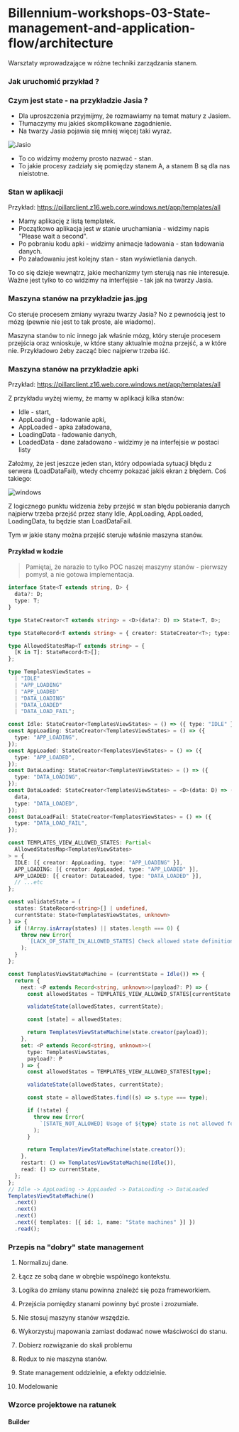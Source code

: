 # Billennium-workshops-03-State-management-and-application-flow/architecture

Warsztaty wprowadzające w różne techniki zarządzania stanem. 

### Jak uruchomić przykład ?

### Czym jest state - na przykładzie Jasia ?

- Dla uproszczenia przyjmijmy, że rozmawiamy na temat matury z Jasiem.
- Tłumaczymy mu jakieś skomplikowane zagadnienie.
- Na twarzy Jasia pojawia się mniej więcej taki wyraz.

![Jasio](https://paczaizm.pl/content/wp-content/uploads/matura-matematyka-poprawne-odpowiedzi-chory-dzieciak-dziecko-goraczka-lapie-sie-za-czolo.jpg)

- To co widzimy możemy prosto nazwać - stan.
- To jakie procesy zadziały się pomiędzy stanem A, a stanem B są dla nas nieistotne.

### Stan w aplikacji

Przykład: https://pillarclient.z16.web.core.windows.net/app/templates/all

- Mamy aplikację z listą templatek.
- Początkowo aplikacja jest w stanie uruchamiania - widzimy napis "Please wait a second".
- Po pobraniu kodu apki - widzimy animacje ładowania - stan ładowania danych.
- Po załadowaniu jest kolejny stan - stan wyświetlania danych.

To co się dzieje wewnątrz, jakie mechanizmy tym sterują nas nie interesuje. Ważne jest tylko to co widzimy na interfejsie - tak jak na twarzy Jasia.

### Maszyna stanów na przykładzie jas.jpg

Co steruje procesem zmiany wyrazu twarzy Jasia? No z pewnością jest to mózg (pewnie nie jest to tak proste, ale wiadomo). 

Maszyna stanów to nic innego jak właśnie mózg, który steruje procesem przejścia oraz wnioskuje, w które stany aktualnie można przejść, a w które nie. Przykładowo żeby zacząć biec najpierw trzeba iść.

### Maszyna stanów na przykładzie apki

Przykład: https://pillarclient.z16.web.core.windows.net/app/templates/all

Z przykładu wyżej wiemy, że mamy w aplikacji kilka stanów:

- Idle - start,
- AppLoading - ładowanie apki,
- AppLoaded - apka załadowana,
- LoadingData - ładowanie danych,
- LoadedData - dane załadowano - widzimy je na interfejsie w postaci listy

Założmy, że jest jeszcze jeden stan, który odpowiada sytuacji błędu z serwera (LoadDataFail), wtedy chcemy pokazać jakiś ekran z błędem. Coś takiego:

![windows](https://i.ytimg.com/vi/PnD8fTtJw9I/maxresdefault.jpg)

Z logicznego punktu widzenia żeby przejść w stan błędu pobierania danych najpierw trzeba przejść przez stany Idle, AppLoading, AppLoaded, LoadingData, tu będzie stan LoadDataFail.

Tym w jakie stany można przejść steruje właśnie maszyna stanów.

#### Przykład w kodzie

> Pamiętaj, że narazie to tylko POC naszej maszyny stanów - pierwszy pomysł, a nie gotowa implementacja.

```ts
interface State<T extends string, D> {
  data?: D;
  type: T;
}

type StateCreator<T extends string> = <D>(data?: D) => State<T, D>;

type StateRecord<T extends string> = { creator: StateCreator<T>; type: T };

type AllowedStatesMap<T extends string> = {
  [K in T]: StateRecord<T>[];
};

type TemplatesViewStates =
  | "IDLE"
  | "APP_LOADING"
  | "APP_LOADED"
  | "DATA_LOADING"
  | "DATA_LOADED"
  | "DATA_LOAD_FAIL";

const Idle: StateCreator<TemplatesViewStates> = () => ({ type: "IDLE" });
const AppLoading: StateCreator<TemplatesViewStates> = () => ({
  type: "APP_LOADING",
});
const AppLoaded: StateCreator<TemplatesViewStates> = () => ({
  type: "APP_LOADED",
});
const DataLoading: StateCreator<TemplatesViewStates> = () => ({
  type: "DATA_LOADING",
});
const DataLoaded: StateCreator<TemplatesViewStates> = <D>(data: D) => ({
  data,
  type: "DATA_LOADED",
});
const DataLoadFail: StateCreator<TemplatesViewStates> = () => ({
  type: "DATA_LOAD_FAIL",
});

const TEMPLATES_VIEW_ALLOWED_STATES: Partial<
  AllowedStatesMap<TemplatesViewStates>
> = {
  IDLE: [{ creator: AppLoading, type: "APP_LOADING" }],
  APP_LOADING: [{ creator: AppLoaded, type: "APP_LOADED" }],
  APP_LOADED: [{ creator: DataLoaded, type: "DATA_LOADED" }],
  // ...etc
};

const validateState = (
  states: StateRecord<string>[] | undefined,
  currentState: State<TemplatesViewStates, unknown>
) => {
  if (!Array.isArray(states) || states.length === 0) {
    throw new Error(
      `[LACK_OF_STATE_IN_ALLOWED_STATES] Check allowed state definition and align states for state with type ${currentState.type}`
    );
  }
};

const TemplatesViewStateMachine = (currentState = Idle()) => {
  return {
    next: <P extends Record<string, unknown>>(payload?: P) => {
      const allowedStates = TEMPLATES_VIEW_ALLOWED_STATES[currentState.type];

      validateState(allowedStates, currentState);

      const [state] = allowedStates;

      return TemplatesViewStateMachine(state.creator(payload));
    },
    set: <P extends Record<string, unknown>>(
      type: TemplatesViewStates,
      payload?: P
    ) => {
      const allowedStates = TEMPLATES_VIEW_ALLOWED_STATES[type];

      validateState(allowedStates, currentState);

      const state = allowedStates.find((s) => s.type === type);

      if (!state) {
        throw new Error(
          `[STATE_NOT_ALLOWED] Usage of ${type} state is not allowed for current state ${currentState.type}`
        );
      }

      return TemplatesViewStateMachine(state.creator());
    },
    restart: () => TemplatesViewStateMachine(Idle()),
    read: () => currentState,
  };
};
// Idle -> AppLoading -> AppLoaded -> DataLoading -> DataLoaded
TemplatesViewStateMachine()
  .next()
  .next()
  .next()
  .next({ templates: [{ id: 1, name: "State machines" }] })
  .read();

```

### Przepis na "dobry" state management

1. Normalizuj dane.

2. Łącz ze sobą dane w obrębie wspólnego kontekstu.

3. Logika do zmiany stanu powinna znależć się poza frameworkiem.

4. Przejścia pomiędzy stanami powinny być proste i zrozumiałe.

5. Nie stosuj maszyny stanów wszędzie.

6. Wykorzystuj mapowania zamiast dodawać nowe właściwości do stanu.

7. Dobierz rozwiązanie do skali problemu

8. Redux to nie maszyna stanów.

9. State management oddzielnie, a efekty oddzielnie.

10. Modelowanie

### Wzorce projektowe na ratunek

#### Builder
